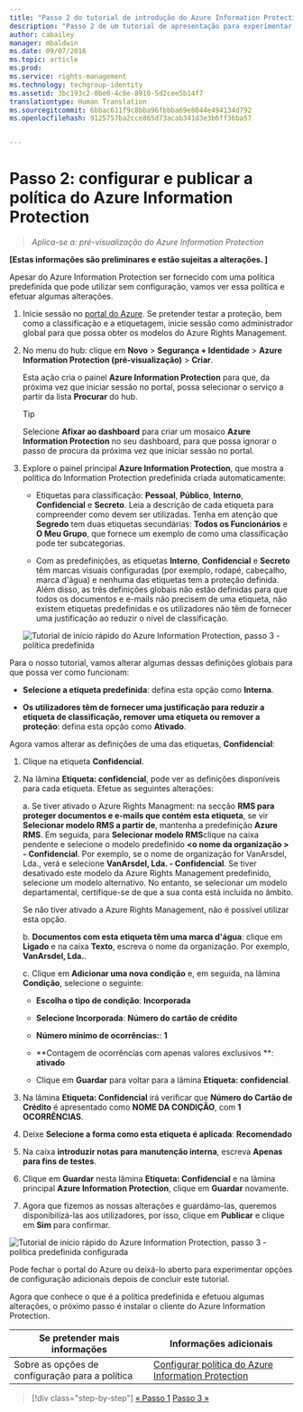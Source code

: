 ```yaml
---
title: "Passo 2 do tutorial de introdução do Azure Information Protection | Azure Information Protection"
description: "Passo 2 de um tutorial de apresentação para experimentar rapidamente o Microsoft Azure Information Protection na sua organização com apenas 4 passos que devem demorar menos de 15 minutos."
author: cabailey
manager: mbaldwin
ms.date: 09/07/2016
ms.topic: article
ms.prod: 
ms.service: rights-management
ms.technology: techgroup-identity
ms.assetid: 3bc193c2-0be0-4c8e-8910-5d2cee5b14f7
translationtype: Human Translation
ms.sourcegitcommit: 6bbac611f9c8bba96fbbba69e8044e494134d792
ms.openlocfilehash: 9125757ba2cce865d73acab341d3e3b6ff36ba57


---
```


# Passo 2: configurar e publicar a política do Azure Information Protection

>*Aplica-se a: pré-visualização do Azure Information Protection*

**[Estas informações são preliminares e estão sujeitas a alterações. ]**

Apesar do Azure Information Protection ser fornecido com uma política predefinida que pode utilizar sem configuração, vamos ver essa política e efetuar algumas alterações.

1. Inicie sessão no [portal do Azure](https://portal.azure.com). Se pretender testar a proteção, bem como a classificação e a etiquetagem, inicie sessão como administrador global para que possa obter os modelos do Azure Rights Management.
 
2. No menu do hub: clique em **Novo** > **Segurança + Identidade** > **Azure Information Protection (pré-visualização)** > **Criar**.

    Esta ação cria o painel **Azure Information Protection** para que, da próxima vez que iniciar sessão no portal, possa selecionar o serviço a partir da lista **Procurar** do hub. 

    > [!TIP] 
    > Selecione **Afixar ao dashboard** para criar um mosaico **Azure Information Protection** no seu dashboard, para que possa ignorar o passo de procura da próxima vez que iniciar sessão no portal.

3.  Explore o painel principal **Azure Information Protection**, que mostra a política do Information Protection predefinida criada automaticamente:
    
    - Etiquetas para classificação: **Pessoal**, **Público**, **Interno**, **Confidencial** e **Secreto**. Leia a descrição de cada etiqueta para compreender como devem ser utilizadas. Tenha em atenção que **Segredo** tem duas etiquetas secundárias: **Todos os Funcionários** e **O Meu Grupo**, que fornece um exemplo de como uma classificação pode ter subcategorias.

    - Com as predefinições, as etiquetas **Interno**, **Confidencial** e **Secreto** têm marcas visuais configuradas (por exemplo, rodapé, cabeçalho, marca d'água) e nenhuma das etiquetas tem a proteção definida. Além disso, as três definições globais não estão definidas para que todos os documentos e e-mails não precisem de uma etiqueta, não existem etiquetas predefinidas e os utilizadores não têm de fornecer uma justificação ao reduzir o nível de classificação.

    ![Tutorial de início rápido do Azure Information Protection, passo 3 - política predefinida](../media/info-protect-policy.png)

Para o nosso tutorial, vamos alterar algumas dessas definições globais para que possa ver como funcionam:

-  **Selecione a etiqueta predefinida**: defina esta opção como **Interna**.

- **Os utilizadores têm de fornecer uma justificação para reduzir a etiqueta de classificação, remover uma etiqueta ou remover a proteção**: defina esta opção como **Ativado**.

Agora vamos alterar as definições de uma das etiquetas, **Confidencial**:

1. Clique na etiqueta **Confidencial**.

2. Na lâmina **Etiqueta: confidencial**, pode ver as definições disponíveis para cada etiqueta. Efetue as seguintes alterações:

    a. Se tiver ativado o Azure Rights Managment: na secção **RMS para proteger documentos e e-mails que contém esta etiqueta**, se vir **Selecionar modelo RMS a partir de**, mantenha a predefinição **Azure RMS**. Em seguida, para **Selecionar modelo RMS**clique na caixa pendente e selecione o modelo predefinido **\<o nome da organização > - Confidencial**. Por exemplo, se o nome de organização for VanArsdel, Lda., verá e selecione **VanArsdel, Lda. - Confidencial**. Se tiver desativado este modelo da Azure Rights Management predefinido, selecione um modelo alternativo. No entanto, se selecionar um modelo departamental, certifique-se de que a sua conta está incluída no âmbito.
    
    Se não tiver ativado a Azure Rights Management, não é possível utilizar esta opção.
    
    b. **Documentos com esta etiqueta têm uma marca d'água**: clique em **Ligado** e na caixa **Texto**, escreva o nome da organização. Por exemplo, **VanArsdel, Lda.**. 
    
    c. Clique em **Adicionar uma nova condição** e, em seguida, na lâmina **Condição**, selecione o seguinte:
    
    - **Escolha o tipo de condição**: **Incorporada**
    
    - **Selecione Incorporada**: **Número do cartão de crédito**
    
    - **Número mínimo de ocorrências:**: **1**
    
    - **Contagem de ocorrências com apenas valores exclusivos **: **ativado**
    
    - Clique em **Guardar** para voltar para a lâmina **Etiqueta: confidencial**.

3. Na lâmina **Etiqueta: Confidencial** irá verificar que **Número do Cartão de Crédito** é apresentado como **NOME DA CONDIÇÃO**, com **1** **OCORRÊNCIAS**.

4. Deixe **Selecione a forma como esta etiqueta é aplicada**: **Recomendado**

5. Na caixa **introduzir notas para manutenção interna**, escreva **Apenas para fins de testes**.

6. Clique em **Guardar** nesta lâmina **Etiqueta: Confidencial** e na lâmina principal **Azure Information Protection**, clique em **Guardar** novamente.

7. Agora que fizemos as nossas alterações e guardámo-las, queremos disponibilizá-las aos utilizadores, por isso, clique em **Publicar** e clique em **Sim** para confirmar.

![Tutorial de início rápido do Azure Information Protection, passo 3 - política predefinida configurada](../media/info-protect-policy-configured.png)

Pode fechar o portal do Azure ou deixá-lo aberto para experimentar opções de configuração adicionais depois de concluir este tutorial.

Agora que conhece o que é a política predefinida e efetuou algumas alterações, o próximo passo é instalar o cliente do Azure Information Protection.

|Se pretender mais informações|Informações adicionais|
|--------------------------------|--------------------------|
|Sobre as opções de configuração para a política|[Configurar política do Azure Information Protection](configure-policy.md)|


>[!div class="step-by-step"]
[&#171; Passo 1](infoprotect-tutorial-step1.md)
[Passo 3 &#187;](infoprotect-tutorial-step3.md)


<!--HONumber=Sep16_HO1-->


